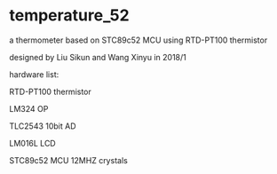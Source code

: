 # temperature_52

a thermometer based on STC89c52 MCU using RTD-PT100 thermistor

designed by Liu Sikun and Wang Xinyu in 2018/1

hardware list:

RTD-PT100 thermistor

LM324 OP

TLC2543 10bit AD

LM016L LCD

STC89c52  MCU 12MHZ crystals
